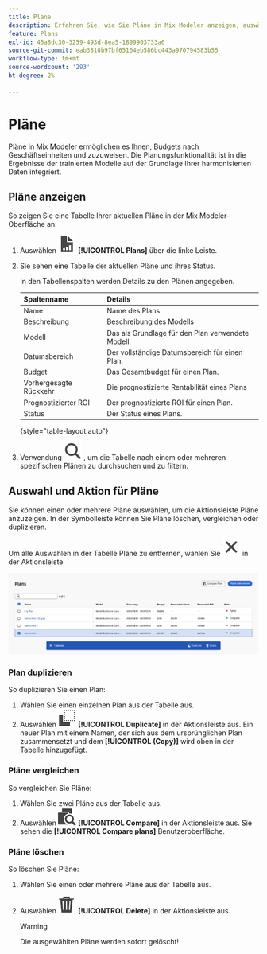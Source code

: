 ```yaml
---
title: Pläne
description: Erfahren Sie, wie Sie Pläne in Mix Modeler anzeigen, auswählen und bearbeiten können.
feature: Plans
exl-id: 45a8dc30-3259-493d-8ea5-1899903733a6
source-git-commit: eab3818b97bf65164eb586bc443a970794583b55
workflow-type: tm+mt
source-wordcount: '293'
ht-degree: 2%

---
```


# Pläne

Pläne in Mix Modeler ermöglichen es Ihnen, Budgets nach Geschäftseinheiten und  zuzuweisen. Die Planungsfunktionalität ist in die Ergebnisse der trainierten Modelle auf der Grundlage Ihrer harmonisierten Daten integriert.


## Pläne anzeigen

So zeigen Sie eine Tabelle Ihrer aktuellen Pläne in der Mix Modeler-Oberfläche an:

1. Auswählen ![](../assets/icons/FileChart.svg) **[!UICONTROL Plans]** über die linke Leiste.

1. Sie sehen eine Tabelle der aktuellen Pläne und ihres Status.

   In den Tabellenspalten werden Details zu den Plänen angegeben.

   | Spaltenname | Details |
   |---|---|
   | Name | Name des Plans |
   | Beschreibung | Beschreibung des Modells |
   | Modell | Das als Grundlage für den Plan verwendete Modell. |
   | Datumsbereich | Der vollständige Datumsbereich für einen Plan. |
   | Budget | Das Gesamtbudget für einen Plan. |
   | Vorhergesagte Rückkehr | Die prognostizierte Rentabilität eines Plans |
   | Prognostizierter ROI | Der prognostizierte ROI für einen Plan. |
   | Status | Der Status eines Plans. |

   {style="table-layout:auto"}

1. Verwendung ![Suche](../assets/icons/Search.svg) , um die Tabelle nach einem oder mehreren spezifischen Plänen zu durchsuchen und zu filtern.


## Auswahl und Aktion für Pläne

Sie können einen oder mehrere Pläne auswählen, um die Aktionsleiste Pläne anzuzeigen. In der Symbolleiste können Sie Pläne löschen, vergleichen oder duplizieren.

Um alle Auswahlen in der Tabelle Pläne zu entfernen, wählen Sie ![Schließen](../assets/icons/Close.svg) in der Aktionsleiste

![Aktionssymbolleiste für Pläne](../assets/plans-action-bar.png)

### Plan duplizieren

So duplizieren Sie einen Plan:

1. Wählen Sie einen einzelnen Plan aus der Tabelle aus.
1. Auswählen ![Kopieren](../assets/icons/Copy.svg) **[!UICONTROL Duplicate]** in der Aktionsleiste aus. Ein neuer Plan mit einem Namen, der sich aus dem ursprünglichen Plan zusammensetzt und dem **[!UICONTROL (Copy)]** wird oben in der Tabelle hinzugefügt.

### Pläne vergleichen

So vergleichen Sie Pläne:

1. Wählen Sie zwei Pläne aus der Tabelle aus.
1. Auswählen ![Vergleichen](../assets/icons/Compare.svg) **[!UICONTROL Compare]** in der Aktionsleiste aus. Sie sehen die **[!UICONTROL Compare plans]** Benutzeroberfläche.


### Pläne löschen

So löschen Sie Pläne:

1. Wählen Sie einen oder mehrere Pläne aus der Tabelle aus.
1. Auswählen ![Löschen](../assets/icons/Delete.svg) **[!UICONTROL Delete]** in der Aktionsleiste aus.

   >[!WARNING]
   >
   >   Die ausgewählten Pläne werden sofort gelöscht!
